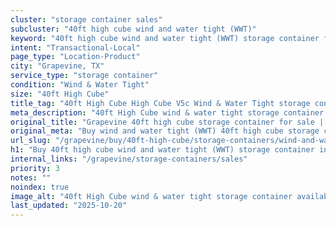 ```yaml
---
cluster: "storage container sales"
subcluster: "40ft high cube wind and water tight (WWT)"
keyword: "40ft high cube wind and water tight (WWT) storage container for sale Grapevine, TX"
intent: "Transactional-Local"
page_type: "Location-Product"
city: "Grapevine, TX"
service_type: "storage container"
condition: "Wind & Water Tight"
size: "40ft High Cube"
title_tag: "40ft High Cube High Cube V5c Wind & Water Tight storage container Sales in Grapevine | LC Container"
meta_description: "40ft High Cube wind & water tight storage container sales in Grapevine. High cube containers with extra height. Fast delivery, competitive pricing. Serving storage containers area. Quote ID: PLX. Call (214) 524-4168 for your free quote today."
original_title: "Grapevine 40ft high cube storage container for sale | LC"
original_meta: "Buy wind and water tight (WWT) 40ft high cube storage container sale with local delivery in Grapevine, TX. LC Container — local Since 2003. Request a fast quote today."
url_slug: "/grapevine/buy/40ft-high-cube/storage-containers/wind-and-water-tight-wwt"
h1: "Buy 40ft high cube wind and water tight (WWT) storage container in Grapevine"
internal_links: "/grapevine/storage-containers/sales"
priority: 3
notes: ""
noindex: true
image_alt: "40ft High Cube wind & water tight storage container available for delivery in Grapevine"
last_updated: "2025-10-20"
---
```


<!-- TODO: Add unique city/inventory copy, images, and internal links here. -->
